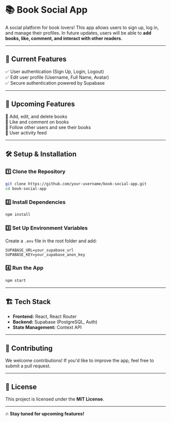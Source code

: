 # 📚 Book Social App

A social platform for book lovers! This app allows users to sign up, log in, and manage their profiles. In future updates, users will be able to **add books, like, comment, and interact with other readers**.

---

## 🚀 Current Features

✅ User authentication (Sign Up, Login, Logout)  
✅ Edit user profile (Username, Full Name, Avatar)  
✅ Secure authentication powered by Supabase

---

## 🎯 Upcoming Features

🔹 Add, edit, and delete books  
🔹 Like and comment on books  
🔹 Follow other users and see their books  
🔹 User activity feed

---

## 🛠️ Setup & Installation

### **1️⃣ Clone the Repository**

```sh
git clone https://github.com/your-username/book-social-app.git
cd book-social-app
```

### **2️⃣ Install Dependencies**

```sh
npm install
```

### **3️⃣ Set Up Environment Variables**

Create a `.env` file in the root folder and add:

```
SUPABASE_URL=your_supabase_url
SUPABASE_KEY=your_supabase_anon_key
```

### **4️⃣ Run the App**

```sh
npm start
```

---

## 🏗️ Tech Stack

- **Frontend:** React, React Router
- **Backend:** Supabase (PostgreSQL, Auth)
- **State Management:** Context API

---

## 📌 Contributing

We welcome contributions! If you'd like to improve the app, feel free to submit a pull request.

---

## 📄 License

This project is licensed under the **MIT License**.

---

🔥 **Stay tuned for upcoming features!**
